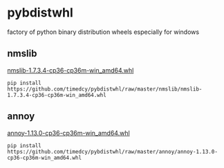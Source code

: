 # pybdistwhl
factory of python binary distribution wheels especially for windows

## nmslib
[nmslib-1.7.3.4-cp36-cp36m-win_amd64.whl](https://github.com/timedcy/pybdistwhl/raw/master/nmslib/nmslib-1.7.3.4-cp36-cp36m-win_amd64.whl) 

`pip install https://github.com/timedcy/pybdistwhl/raw/master/nmslib/nmslib-1.7.3.4-cp36-cp36m-win_amd64.whl`

## annoy
[annoy-1.13.0-cp36-cp36m-win_amd64.whl](https://github.com/timedcy/pybdistwhl/raw/master/annoy/annoy-1.13.0-cp36-cp36m-win_amd64.whl) 

`pip install https://github.com/timedcy/pybdistwhl/raw/master/annoy/annoy-1.13.0-cp36-cp36m-win_amd64.whl`


